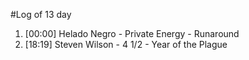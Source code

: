 #Log of 13 day

1. [00:00] Helado Negro - Private Energy - Runaround
1. [18:19] Steven Wilson - 4 1/2 - Year of the Plague
